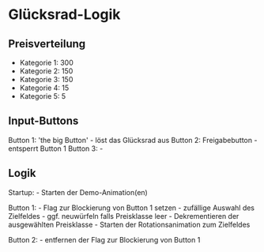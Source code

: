 # Glücksrad-Logik

Preisverteilung
---------------

- Kategorie 1: 300
- Kategorie 2: 150
- Kategorie 3: 150
- Kategorie 4: 15
- Kategorie 5: 5

Input-Buttons
-------------

Button 1: 'the big Button'  - löst das Glücksrad aus
Button 2: Freigabebutton - entsperrt Button 1
Button 3: -

Logik
-----

Startup:
    - Starten der Demo-Animation(en)

Button 1:
    - Flag zur Blockierung von Button 1 setzen
    - zufällige Auswahl des Zielfeldes
    - ggf. neuwürfeln falls Preisklasse leer
    - Dekrementieren der ausgewählten Preisklasse
    - Starten der Rotationsanimation zum Zielfeldes

Button 2:
    - entfernen der Flag zur Blockierung von Button 1